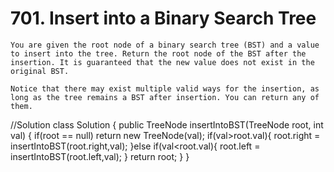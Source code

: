 # 701. Insert into a Binary Search Tree
```PS
You are given the root node of a binary search tree (BST) and a value to insert into the tree. Return the root node of the BST after the insertion. It is guaranteed that the new value does not exist in the original BST.

Notice that there may exist multiple valid ways for the insertion, as long as the tree remains a BST after insertion. You can return any of them.
```
//Solution
class Solution {
    public TreeNode insertIntoBST(TreeNode root, int val) {
        if(root == null) return new TreeNode(val);
        if(val>root.val){
            root.right = insertIntoBST(root.right,val);
        }else if(val<root.val){
            root.left = insertIntoBST(root.left,val);
        }
        return root;
    }
}